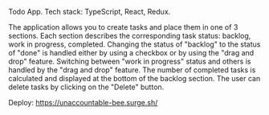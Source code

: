 Todo App.
Tech stack: TypeScript, React, Redux.

The application allows you to create tasks and place them in one of 3 sections. Each section describes the corresponding task status: backlog, work in progress, completed.
Changing the status of "backlog" to the status of "done" is handled either by using a checkbox or by using the "drag and drop" feature. Switching between "work in progress" status and others is handled by the "drag and drop" feature.
The number of completed tasks is calculated and displayed at the bottom of the backlog section.
The user can delete tasks by clicking on the "Delete" button.

Deploy: https://unaccountable-bee.surge.sh/
